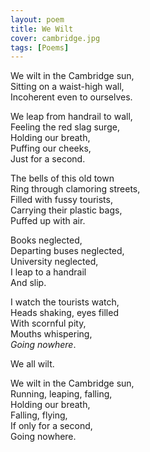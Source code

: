 ```yaml
---
layout: poem
title: We Wilt
cover: cambridge.jpg
tags: [Poems]
---
```


We wilt in the Cambridge sun,  
Sitting on a waist-high wall,  
Incoherent even to ourselves.  

We leap from handrail to wall,  
Feeling the red slag surge,  
Holding our breath,  
Puffing our cheeks,  
Just for a second.  

The bells of this old town  
Ring through clamoring streets,  
Filled with fussy tourists,  
Carrying their plastic bags,  
Puffed up with air.  

Books neglected,  
Departing buses neglected,  
University neglected,  
I leap to a handrail  
And slip.  

I watch the tourists watch,  
Heads shaking, eyes filled  
With scornful pity,  
Mouths whispering,  
_Going nowhere_.  

We all wilt.  

We wilt in the Cambridge sun,  
Running, leaping, falling,  
Holding our breath,  
Falling, flying,  
If only for a second,  
Going nowhere.